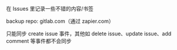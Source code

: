 在 Issues 里记录一些不错的内容/书签

backup repo: gitlab.com（通过 zapier.com）

只能同步 create issue 事件，其他如 delete issue、update issue、add comment 等事件都不会同步
